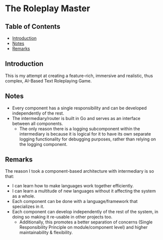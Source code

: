 # The Roleplay Master

## Table of Contents
- [Introduction](#introduction)
- [Notes](#notes)
- [Remarks](#remarks)

## Introduction
This is my attempt at creating a feature-rich, immersive and realistic, thus complex, AI-Based Text Roleplaying Game.

## Notes
- Every component has a single responsibility and can be developed independently of the rest.
- The intermediary/router is built in Go and serves as an interface between all components.
  - The only reason there is a logging subcomponent within the intermediary is because it is logical for it to have its own separate logging functionality for debugging purposes, rather than relying on the logging component.

## Remarks
The reason I took a component-based architecture with intermediary is so that:
- I can learn how to make languages work together efficiently.
- I can learn a multitude of new languages without it affecting the system as a whole.
- Each component can be done with a language/framework that specializes in it.
- Each component can develop independently of the rest of the system, in doing so making it re-usable in other projects too.
  - Additionally, this promotes a better separation of concerns (Single Responsibility Principle on module/component level) and higher maintainability & flexibility.